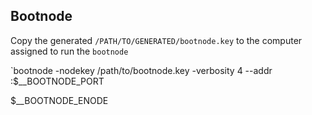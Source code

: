 ## Bootnode

Copy the generated `/PATH/TO/GENERATED/bootnode.key` to the computer assigned to run the `bootnode`

`bootnode -nodekey /path/to/bootnode.key -verbosity 4 --addr :$__BOOTNODE_PORT

$__BOOTNODE_ENODE